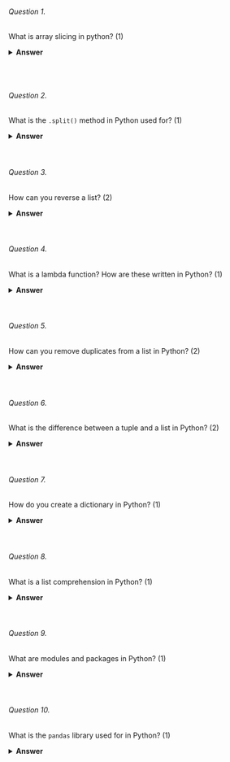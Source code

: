 ###### Question 1.

What is array slicing in python? (1)

<details><summary><b>Answer</b></summary>
<p>

Array slicing in Python is a technique used to extract a section of elements from an array or list by specifying a start and end index, and an optional step size. 
```python
original_list = [1, 2, 3, 4, 5, 6, 7, 8, 9]

# Slicing to get a subset of the original list
subset = original_list[2:6]  # This extracts elements from index 2 to 5 (inclusive)

print(subset)  # Output: [3, 4, 5, 6]

```
</p>
</details>

<br><br>

###### Question 2.

What is the `.split()` method in Python used for? (1)

<details><summary><b>Answer</b></summary>
<p>

The `.split()` method in Python is used to split a string into substrings based on a delimiter
```python
text = "Hello, World! This is a sample sentence."

# Splitting the text into words using the default space delimiter
words = text.split()

print(words)
# Output: ['Hello,', 'World!', 'This', 'is', 'a', 'sample', 'sentence.']

```
</p>
</details>
<br><br>

###### Question 3.

How can you reverse a list? (2)
<details><summary><b>Answer</b></summary>
<p>
Using the `reverse()` method:
              
```python
my_list = [1, 2, 3, 4, 5]
my_list.reverse()
print(my_list)
# Output: [5,4,3,2,1]
```

Using slicing to make a reversed copy:

```python
my_list = [1, 2, 3, 4, 5]
reversed_list = my_list[::-1]
print(reversed_list)
# Output: [5,4,3,2,1]
```
</p>
</details>
<br><br>

###### Question 4.

What is a lambda function? How are these written in Python? (1)
<details><summary><b>Answer</b></summary>
<p>

A lambda function in Python is a small anonymous function defined using the `lambda` keyword. It can have any number of parameters but can have only one statement

```python
add = lambda x, y: x + y
result = add(5, 3)
print(result)  # Output: 8
```
</p>
</details>
<br><br>

###### Question 5.

How can you remove duplicates from a list in Python? (2)
<details><summary><b>Answer</b></summary>
<p>
Use a set to remove duplicates, but this will not preserve the order.
  
```python
my_list = [1, 2, 2, 3, 4, 4, 5]
unique_list = list(set(my_list))
print(unique_list)
# Output: [1, 2, 3, 4, 5]
```
  
Use a loop to maintain order while removing duplicates.
  
```python
Copy code
my_list = [1, 2, 2, 3, 4, 4, 5]
unique_list = []
for item in my_list:
    if item not in unique_list:
        unique_list.append(item)
print(unique_list)
# Output: [1, 2, 3, 4, 5]
```
</p>
</details>
<br><br>

###### Question 6.
What is the difference between a tuple and a list in Python? (2)

<details><summary><b>Answer</b></summary>
<p>
Lists are mutable, created using square brackets [], and generally require more memory.
  
```python
Copy code
my_list = [1, 2, 3]
my_list[0] = 4  # Valid
Tuples are immutable, created using parentheses (), and are more memory-efficient.
python
Copy code
my_tuple = (1, 2, 3)
# my_tuple[0] = 4  # This would raise an error
```

</p>
</details>
<br><br>

###### Question 7.
How do you create a dictionary in Python? (1)

<details><summary><b>Answer</b></summary>
<p>
A dictionary in Python is created using curly braces {} with pairs of keys and values separated by colons :.

```python
Copy code
# Creating a dictionary with three key-value pairs
my_dict = {
    'name': 'Alice',
    'age': 25,
    'city': 'New York'
}

print(my_dict)
# Output: {'name': 'Alice', 'age': 25, 'city': 'New York'}
```

</p>
</details>
<br><br>

###### Question 8.
What is a list comprehension in Python? (1)

<details><summary><b>Answer</b></summary>
<p>
List comprehension is a concise way to create lists in Python. It consists of an expression followed by the for keyword and an optional if statement.

```python
Copy code
# Using list comprehension to create a list of squares
squares = [x**2 for x in range(10)]

print(squares)
# Output: [0, 1, 4, 9, 16, 25, 36, 49, 64, 81]
```

</p>
</details>
<br><br>

###### Question 9.

What are modules and packages in Python? (1)
<details><summary><b>Answer</b></summary>
<p>
Python packages and Python modules are two mechanisms that allow for modular programming in Python.

**Modules** are Python files with a `.py` extension and can have a set of functions, classes and variables and can be imported using the `import` command
```python
import foo
import numpy as np
```

**Packages** are basically modules combined into a folder and help by providing a hierarchical structuring of module namespaces. You can import modules from a package using the `from` command.
```python
from my_package import module1
from scipy import integrate
```
</p>
</details>
<br><br>

###### Question 10.

What is the `pandas` library used for in Python? (1)
<details><summary><b>Answer</b></summary>
<p>
Pandas is an open-source, python library used in data manipulation of applications that require high performance. Pandas help perform five significant data analysis steps: load the data, clean/manipulate it, prepare it, model it and analyse it.
</p>
</details>
<br><br>



